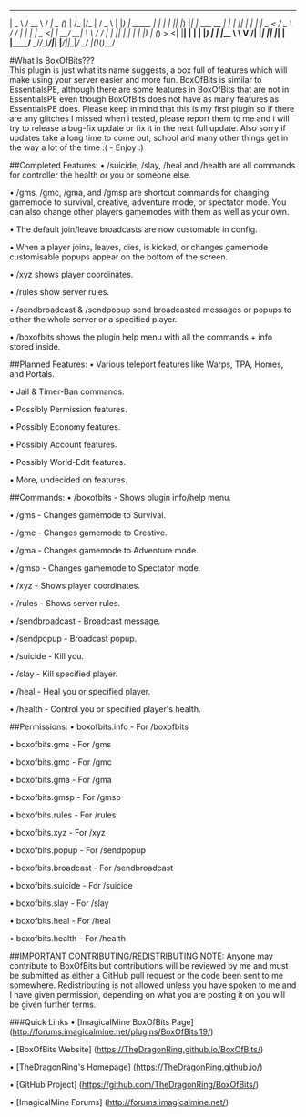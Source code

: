   ____             ____   __ ____  _ _              __  __   ___  
 |  _ \           / __ \ / _|  _ \(_) |            /_ |/_ | / _ \ 
 | |_) | _____  _| |  | | |_| |_) |_| |_ ___  __   _| | | || | | |
 |  _ < / _ \ \/ / |  | |  _|  _ <| | __/ __| \ \ / / | | || | | |
 | |_) | (_) >  <| |__| | | | |_) | | |_\__ \  \ V /| |_| || |_| |
 |____/ \___/_/\_\\____/|_| |____/|_|\__|___/   \_/ |_(_)_(_)___/                                                                

#What Is BoxOfBits???                                                                
This plugin is just what its name suggests, a box full of features which will make using your server easier and more fun. BoxOfBits is similar to EssentialsPE, although there are some features in BoxOfBits that are not in EssentialsPE even though BoxOfBits does not have as many features as EssentialsPE does. Please keep in mind that this is my first plugin so if there are any glitches I missed when i tested, please report them to me and i will try to release a bug-fix update or fix it in the next full update. Also sorry if updates take a long time to come out, school and many other things get in the way a lot of the time :( - Enjoy :)


##Completed Features:
   • /suicide, /slay, /heal and /health are all commands for controller the health or you or someone else.

   • /gms, /gmc, /gma, and /gmsp are shortcut commands for changing gamemode to survival, creative, adventure mode, or spectator mode. You can also change other players gamemodes with them as well as your own.

   • The default join/leave broadcasts are now customable in config.

   • When a player joins, leaves, dies, is kicked, or changes gamemode customisable popups appear on the bottom of the screen.

   • /xyz shows player coordinates.

   • /rules show server rules.

   • /sendbroadcast & /sendpopup send broadcasted messages or popups to either the whole server or a specified player.

   • /boxofbits shows the plugin help menu with all the commands + info stored inside.


##Planned Features:
   • Various teleport features like Warps, TPA, Homes, and Portals.

   • Jail & Timer-Ban commands.

   • Possibly Permission features.

   • Possibly Economy features.

   • Possibly Account features.

   • Possibly World-Edit features.

   • More, undecided on features.


##Commands:
   • /boxofbits - Shows plugin info/help menu.

   • /gms - Changes gamemode to Survival.

   • /gmc - Changes gamemode to Creative.

   • /gma - Changes gamemode to Adventure mode.

   • /gmsp - Changes gamemode to Spectator mode.

   • /xyz - Shows player coordinates.

   • /rules - Shows server rules.

   • /sendbroadcast - Broadcast message.

   • /sendpopup - Broadcast popup.

   • /suicide - Kill you.

   • /slay - Kill specified player.

   • /heal - Heal you or specified player.

   • /health - Control you or specified player's health.


##Permissions:
   • boxofbits.info - For /boxofbits

   • boxofbits.gms - For /gms

   • boxofbits.gmc - For /gmc

   • boxofbits.gma - For /gma

   • boxofbits.gmsp - For /gmsp

   • boxofbits.rules - For /rules

   • boxofbits.xyz - For /xyz

   • boxofbits.popup - For /sendpopup

   • boxofbits.broadcast - For /sendbroadcast

   • boxofbits.suicide - For /suicide

   • boxofbits.slay - For /slay

   • boxofbits.heal - For /heal

   • boxofbits.health - For /health


##IMPORTANT CONTRIBUTING/REDISTRIBUTING NOTE:
Anyone may contribute to BoxOfBits but contributions will be reviewed by me and must be submitted as either a GitHub pull request or the code been sent to me somewhere. Redistributing is not allowed unless you have spoken to me and I have given permission, depending on what you are posting it on you will be given further terms.


###Quick Links
   • [ImagicalMine BoxOfBits Page] (http://forums.imagicalmine.net/plugins/BoxOfBits.19/)

   • [BoxOfBits Website] (https://TheDragonRing.github.io/BoxOfBits/)

   • [TheDragonRing's Homepage] (https://TheDragonRing.github.io/)

   • [GitHub Project] (https://github.com/TheDragonRing/BoxOfBits/)

   • [ImagicalMine Forums] (http://forums.imagicalmine.net/)
